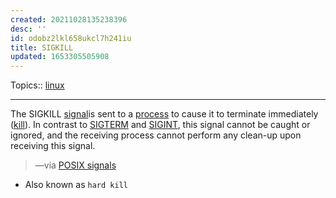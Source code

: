 ```yaml
---
created: 20211028135238396
desc: ''
id: odobz2lkl658ukcl7h241iu
title: SIGKILL
updated: 1653305505908
---
```

   
Topics::  [linux](../topics/linux.md)   
   
   
---   
   
The SIGKILL [signal](../devlog/signal.md)is sent to a [process](../devlog/process.md) to cause it to terminate immediately ([kill](../devlog/kill.md)). In contrast to [SIGTERM](../devlog/sigterm.md) and [SIGINT](/not_created.md), this signal cannot be caught or ignored, and the receiving process cannot perform any clean-up upon receiving this signal.   
   
> —via [POSIX signals](https://dsa.cs.tsinghua.edu.cn/oj/static/unix_signal.html)   
   
   
- Also known as `hard kill`